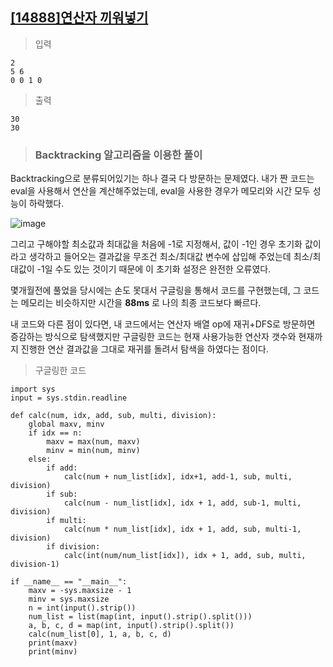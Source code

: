 ## [[14888]연산자 끼워넣기](https://www.acmicpc.net/problem/14888)

> 입력

	2
	5 6
	0 0 1 0

> 출력

	30
	30

> ### Backtracking 알고리즘을 이용한 풀이

Backtracking으로 분류되어있기는 하나 결국 다 방문하는 문제였다.
내가 짠 코드는 eval을 사용해서 연산을 계산해주었는데, eval을 사용한 경우가 메모리와 시간 모두 성능이 하락했다.

![image](https://user-images.githubusercontent.com/34594339/89272906-cb64f700-d679-11ea-9d37-14983f47c72f.png)

그리고 구해야할 최소값과 최대값을 처음에 -1로 지정해서, 
값이 -1인 경우 초기화 값이라고 생각하고 들어오는 결과값을 무조건 최소/최대값 변수에 삽입해 주었는데 최소/최대값이 -1일 수도 있는 것이기 때문에 이 초기화 설정은 완전한 오류였다.

몇개월전에 풀었을 당시에는 손도 못대서 구글링을 통해서 코드를 구현했는데,
그 코드는 메모리는 비슷하지만 시간을 **88ms** 로 나의 최종 코드보다 빠르다.

내 코드와 다른 점이 있다면,
내 코드에서는 연산자 배열 op에 재귀+DFS로 방문하면 증감하는 방식으로 탐색했지만
구글링한 코드는 현재 사용가능한 연산자 갯수와 현재까지 진행한 연산 결과값을 그대로 재귀를 돌려서 탐색을 하였다는 점이다.

> 구글링한 코드 

	import sys
	input = sys.stdin.readline

	def calc(num, idx, add, sub, multi, division):
	    global maxv, minv
	    if idx == n:
	        maxv = max(num, maxv)
	        minv = min(num, minv)
	    else:
	        if add:
	            calc(num + num_list[idx], idx+1, add-1, sub, multi, division)
	        if sub:
	            calc(num - num_list[idx], idx + 1, add, sub-1, multi, division)
	        if multi:
	            calc(num * num_list[idx], idx + 1, add, sub, multi-1, division)
	        if division:
	            calc(int(num/num_list[idx]), idx + 1, add, sub, multi, division-1)

	if __name__ == "__main__":
	    maxv = -sys.maxsize - 1
	    minv = sys.maxsize
	    n = int(input().strip())
	    num_list = list(map(int, input().strip().split()))
	    a, b, c, d = map(int, input().strip().split())
	    calc(num_list[0], 1, a, b, c, d)
	    print(maxv)
	    print(minv)